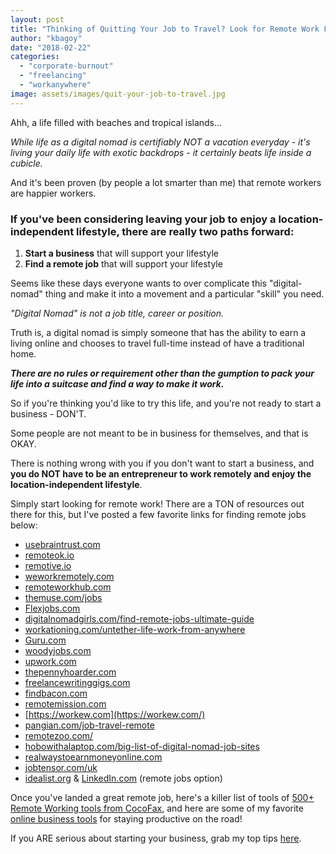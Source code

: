 ```yaml
---
layout: post
title: "Thinking of Quitting Your Job to Travel? Look for Remote Work First"
author: "kbagoy"
date: "2018-02-22"
categories: 
  - "corporate-burnout"
  - "freelancing"
  - "workanywhere"
image: assets/images/quit-your-job-to-travel.jpg
---
```


Ahh, a life filled with beaches and tropical islands...

_While life as a digital nomad is certifiably NOT a vacation everyday - it's living your daily life with exotic backdrops - it certainly beats life inside a cubicle._

And it's been proven (by people a lot smarter than me) that remote workers are happier workers.

### If you've been considering leaving your job to enjoy a location-independent lifestyle, there are really two paths forward:

1. **Start a business** that will support your lifestyle
2. **Find a remote job** that will support your lifestyle

Seems like these days everyone wants to over complicate this "digital-nomad" thing and make it into a movement and a particular "skill" you need.

_"Digital Nomad" is not a job title, career or position._

Truth is, a digital nomad is simply someone that has the ability to earn a living online and chooses to travel full-time instead of have a traditional home.

_**There are no rules or requirement other than the gumption to pack your life into a suitcase and find a way to make it work.**_

So if you're thinking you'd like to try this life, and you're not ready to start a business - DON'T.

Some people are not meant to be in business for themselves, and that is OKAY.

There is nothing wrong with you if you don't want to start a business, and **you do NOT have to be an entrepreneur to work remotely and enjoy the location-independent lifestyle**.

Simply start looking for remote work! There are a TON of resources out there for this, but I've posted a few favorite links for finding remote jobs below:

- [usebraintrust.com](https://app.usebraintrust.com/r/kate15/)
- [remoteok.io](https://remoteok.io/)
- [remotive.io](http://remotive.io/)
- [weworkremotely.com](https://weworkremotely.com/)
- [remoteworkhub.com](https://remoteworkhub.com/)
- [themuse.com/jobs](https://www.themuse.com/jobs?job_location=Flexible%20%2F%20Remote&filter=true)
- [Flexjobs.com](http://flexjobs.com/)
- [digitalnomadgirls.com/find-remote-jobs-ultimate-guide](https://digitalnomadgirls.com/find-remote-jobs-ultimate-guide/)
- [workationing.com/untether-life-work-from-anywhere](http://workationing.com/untether-life-work-from-anywhere/)
- [Guru.com](http://guru.com/)
- [woodyjobs.com](https://www.woodyjobs.com/)
- [upwork.com](https://www.upwork.com/i/how-it-works/freelancer/)
- [thepennyhoarder.com](http://www.thepennyhoarder.com/?s=jobs)
- [freelancewritinggigs.com](http://freelancewritinggigs.com/)
- [findbacon.com](https://findbacon.com/)
- [remotemission.com](http://www.remotemission.com/)
- [https://workew.com](https://workew.com/)
- [pangian.com/job-travel-remote](http://pangian.com/job-travel-remote/)
- [remotezoo.com/](https://www.remotezoo.com/)
- [hobowithalaptop.com/big-list-of-digital-nomad-job-sites](https://hobowithalaptop.com/big-list-of-digital-nomad-job-sites)
- [realwaystoearnmoneyonline.com](https://realwaystoearnmoneyonline.com/)
- [jobtensor.com/uk](https://jobtensor.com/uk)
- [idealist.org](http://idealist.org/) & [LinkedIn.com](http://linkedin.com/) (remote jobs option)

Once you've landed a great remote job, here's a killer list of tools of [500+ Remote Working tools from CocoFax](https://cocofax.com/resource/remote-working-tools.html), and here are some of my favorite [online business tools](https://katebagoy.com/tools) for staying productive on the road!

If you ARE serious about starting your business, grab my top tips [here](https://go.katebagoy.com/ebook).
